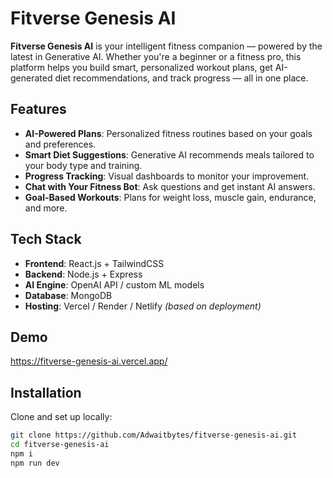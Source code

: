 # Fitverse Genesis AI

**Fitverse Genesis AI** is your intelligent fitness companion — powered by the latest in Generative AI. Whether you're a beginner or a fitness pro, this platform helps you build smart, personalized workout plans, get AI-generated diet recommendations, and track progress — all in one place.

## Features

-  **AI-Powered Plans**: Personalized fitness routines based on your goals and preferences.
-  **Smart Diet Suggestions**: Generative AI recommends meals tailored to your body type and training.
-  **Progress Tracking**: Visual dashboards to monitor your improvement.
-  **Chat with Your Fitness Bot**: Ask questions and get instant AI answers.
-  **Goal-Based Workouts**: Plans for weight loss, muscle gain, endurance, and more.

## Tech Stack

- **Frontend**: React.js + TailwindCSS
- **Backend**: Node.js + Express
- **AI Engine**: OpenAI API / custom ML models
- **Database**: MongoDB
- **Hosting**: Vercel / Render / Netlify *(based on deployment)*

## Demo

https://fitverse-genesis-ai.vercel.app/

## Installation

Clone and set up locally:

```bash
git clone https://github.com/Adwaitbytes/fitverse-genesis-ai.git
cd fitverse-genesis-ai
npm i
npm run dev


